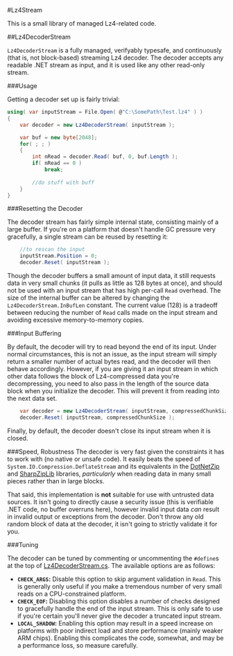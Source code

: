 #Lz4Stream

This is a small library of managed Lz4-related code.

##Lz4DecoderStream

`Lz4DecoderStream` is a fully managed, verifyably typesafe, and continuously (that is, not block-based) streaming
Lz4 decoder. The decoder accepts any readable .NET stream as input, and it is used like any other read-only stream.

###Usage

Getting a decoder set up is fairly trivial:

```cs
using( var inputStream = File.Open( @"C:\SomePath\Test.lz4" ) )
{
    var decoder = new Lz4DecoderStream( inputStream );

    var buf = new byte[2048];
    for( ; ; )
    {
        int nRead = decoder.Read( buf, 0, buf.Length );
        if( nRead == 0 )
            break;
            
        //do stuff with buff
    }
}
```

###Resetting the Decoder

The decoder stream has fairly simple internal state, consisting mainly of a large buffer. If you're on a platform
that doesn't handle GC pressure very gracefully, a single stream can be reused by resetting it:

```cs
    //to rescan the input
    inputStream.Position = 0;
    decoder.Reset( inputStream );
```

Though the decoder buffers a small amount of input data, it still requests data in very small chunks (it pulls as
little as 128 bytes at once), and should not be used with an input stream that has high per-call `Read` overhead.
The size of the internal buffer can be altered by changing the `Lz4DecoderStream.InBufLen` constant. The current
value (128) is a tradeoff between reducing the number of `Read` calls made on the input stream and avoiding
excessive memory-to-memory copies.

###Input Buffering

By default, the decoder will try to read beyond the end of its input. Under normal circumstances, this is not an
issue, as the input stream will simply return a smaller number of actual bytes read, and the decoder will then
behave accordingly. However, if you are giving it an input stream in which other data follows the block of
Lz4-compressed data you're decompressing, you need to also pass in the length of the source data block when you
initialize the decoder. This will prevent it from reading into the next data set.

```cs
    var decoder = new Lz4DecoderStream( inputStream, compressedChunkSize );
    decoder.Reset( inputStream, compressedChunkSize );
```

Finally, by default, the decoder doesn't close its input stream when it is closed.

###Speed, Robustness
The decoder is very fast given the constraints it has to work with (no native or unsafe code). It easily beats the
speed of `System.IO.Compression.DeflateStream` and its equivalents in the [DotNetZip](http://dotnetzip.codeplex.com/)
and [SharpZipLib](http://www.icsharpcode.net/opensource/sharpziplib/) libraries, *particularly* when reading data
in many small pieces rather than in large blocks.

That said, this implementation is **not** suitable for use with untrusted data sources. It isn't going to directly
cause a security issue (this is verifiable .NET code, no buffer overruns here), however invalid input data *can*
result in invalid output or exceptions from the decoder. Don't throw any old random block of data at the decoder,
it isn't going to strictly validate it for you.

###Tuning

The decoder can be tuned by commenting or uncommenting the `#define`s at the top of [Lz4DecoderStream.cs](Lz4DecoderStream.cs).
The available options are as follows:

* **`CHECK_ARGS`:** Disable this option to skip argument validation in `Read`. This is generally only useful if you
  make a tremendous number of very small reads on a CPU-constrained platform.
* **`CHECK_EOF`:** Disabling this option disables a number of checks designed to gracefully handle the end of the
  input stream. This is only safe to use if you're certain you'll never give the decoder a truncated input stream.
* **`LOCAL_SHADOW`:** Enabling this option may result in a speed increase on platforms with poor indirect load and
  store performance (mainly weaker ARM chips). Enabling this complicates the code, somewhat, and may be a performance
  loss, so measure carefully.